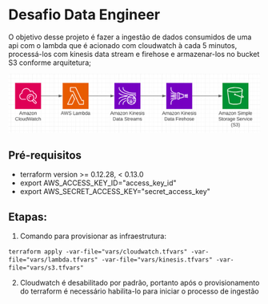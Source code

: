 # Desafio Data Engineer 
O objetivo desse projeto é fazer a ingestão de dados consumidos de uma api com o lambda que é acionado com cloudwatch à cada 5 minutos, processá-los com kinesis data stream e firehose e armazenar-los no bucket S3
conforme arquitetura;

![Alt text](img/arquitetura.png?raw=true "Arquitetura")

## Pré-requisitos
- terraform version >= 0.12.28, < 0.13.0 
- export AWS_ACCESS_KEY_ID="access_key_id"
- export AWS_SECRET_ACCESS_KEY="secret_access_key"

## Etapas:
1. Comando para provisionar as infraestrutura:

```
terraform apply -var-file="vars/cloudwatch.tfvars" -var-file="vars/lambda.tfvars" -var-file="vars/kinesis.tfvars" -var-file="vars/s3.tfvars"
```

2. Cloudwatch é desabilitado por padrão, portanto após o provisionamento do terraform é necessário habilita-lo para iniciar o processo de ingestão
